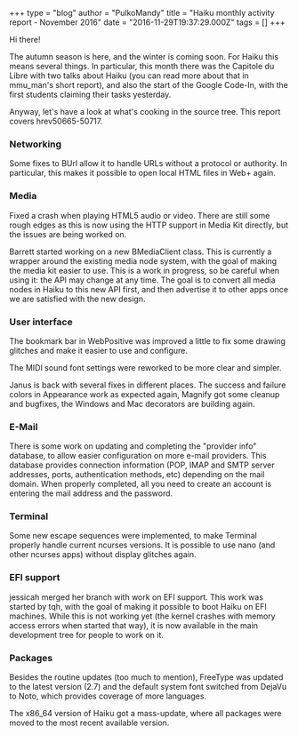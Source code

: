 +++
type = "blog"
author = "PulkoMandy"
title = "Haiku monthly activity report - November 2016"
date = "2016-11-29T19:37:29.000Z"
tags = []
+++

Hi there!

The autumn season is here, and the winter is coming soon. For Haiku this means
several things. In particular, this month there was the Capitole du Libre with
two talks about Haiku (you can read more about that in mmu_man's short report),
and also the start of the Google Code-In, with the first students claiming their
tasks yesterday.

Anyway, let's have a look at what's cooking in the source tree. This report covers
hrev50665-50717.
<!--more-->
<h3>Networking</h3>

Some fixes to BUrl allow it to handle URLs without a protocol or authority. In
particular, this makes it possible to open local HTML files in Web+ again.

<h3>Media</h3>

Fixed a crash when playing HTML5 audio or video. There are still some rough
edges as this is now using the HTTP support in Media Kit directly, but the issues
are being worked on.

Barrett started working on a new BMediaClient class. This is currently a wrapper
around the existing media node system, with the goal of making the media kit
easier to use. This is a work in progress, so be careful when using it: the API
may change at any time. The goal is to convert all media nodes in Haiku to this
new API first, and then advertise it to other apps once we are satisfied with
the new design.

<h3>User interface</h3>

The bookmark bar in WebPositive was improved a little to fix some drawing glitches
and make it easier to use and configure.

The MIDI sound font settings were reworked to be more clear and simpler.

Janus is back with several fixes in different places. The success and failure
colors in Appearance work as expected again, Magnify got some cleanup and bugfixes,
the Windows and Mac decorators are building again.

<h3>E-Mail</h3>

There is some work on updating and completing the "provider info" database, to
allow easier configuration on more e-mail providers. This database provides
connection information (POP, IMAP and SMTP server addresses, ports, authentication
methods, etc) depending on the mail domain. When properly completed, all you need
to create an account is entering the mail address and the password.

<h3>Terminal</h3>

Some new escape sequences were implemented, to make Terminal properly handle
current ncurses versions. It is possible to use nano (and other ncurses apps)
without display glitches again.

<h3>EFI support</h3>

jessicah merged her branch with work on EFI support. This work was started by
tqh, with the goal of making it possible to boot Haiku on EFI machines.
While this is not working yet (the kernel crashes with memory access errors when
started that way), it is now available in the main development tree for people
to work on it.

<h3>Packages</h3>

Besides the routine updates (too much to mention), FreeType was updated to the
latest version (2.7) and the default system font switched from DejaVu to Noto,
which provides coverage of more languages.

The x86_64 version of Haiku got a mass-update, where all packages were moved to
the most recent available version.